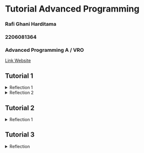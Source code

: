 # Tutorial Advanced Programming

### Rafi Ghani Harditama
### 2206081364
### Advanced Programming A / VRO 

[Link Website](https://eshop-rafghan.koyeb.app/)

## Tutorial 1

<details>
<summary>Reflection 1</summary>
Prinsip Clean Code yang diterapkan di tugas ini:

* Meaningful Names
_Meaningful names_ berarti memberikan nama yang bermakna dan deskriptif kepada komponen dalam kode yang kita buat agar pembaca kode dapat dengan mudah memahaminya.

contoh implementasinya:
``` java
public class Product {
    private String productId;
    private String productName;
    private int productQuantity;
}
```

* Function
_Function_ dalam prinsip _clean code_ menekankan pembuatan fungsi dengan ringkas, fokus, dan hanya melakukan satu tugas yang terdefinisi dengan jelas. Fungsi yang baik harus memiliki nama yang bermakna, menerima parameter yang sesuai, dan mengembalikan nilai yang relevan. 

contoh implementasinya:
``` java
public Product findById(String id){
    for (Product product : productData){
        if (product.getProductId().equals(id)){
            return product;
        }
    }
    return null;
}
```

* Objects and Data Structures
contoh implementasinya:
``` java
public interface ProductService {
    public Product create(Product product);
    public List <Product> findAll();
    public Product findById(String id);
    public Product editProduct(Product editedProduct);
    public Product deleteProduct(String id);
}
```
``` java
@Service
public class ProductServiceImpl implements ProductService {

    @Autowired
    private ProductRepository productRepository;

    @Override
    public Product create(Product product) {
        productRepository.create(product);
        return product;
    }
    ...
}
```

* Error Handling
Kita dapat menulis _clean code_ yang kuat dengan memperlakukan _error handling_ sebagai masalah tersendiri, yang dapat dipisahkan dari logika utama kode kita. Program kita bisa saja salah, dan programmer bertanggung jawab untuk menangani kemungkinan kesalahan tersebut secara efektif.

contoh implementasinya:
``` java
@Test
void pageTitle_isCorrect(ChromeDriver driver) throws Exception {
    driver.get(baseUrl);
    String pageTitle = driver.getTitle();

    assertEquals("ADV Shop", pageTitle);
} 
```


How to Improve My Code
Setelah meninjau kode saya, ada aspek yang dapat ditingkatkan terkait validasi input. Saat ini, pada halaman create product dan edit product, perlu ditambahkan validasi untuk memastikan bahwa tipe data input sesuai dan jumlah quantity yang diinput tidak boleh negatif.

</details>

<details>
<summary>Reflection 2</summary>

* Unit Test & Code Coverage

Setelah menulis _unit test_, saya merasa lebih percaya diri tentang kebenaran kode saya. _Unit test_ membantu memastikan setiap komponen dari kode bekerja seperti yang diharapkan dan membantu mengeliminasi kesalahan dari kode saya. Jumlah _unit test_ yang dibutuhkan tergantung pada banyaknya fungsi yang ada, biasanya minimal setiap fungsi memiliki satu unit test.

Untuk memastikan unit test kita cukup untuk memverifikasi program kita, kita bisa menggunakan alat analisis _code coverage_. _Code coverage_  mengukur persentase kode sumber yang dijalankan oleh tes kita. Meskipun memiliki _code coverage_ 100%, tidak menjamin bahwa kode kita bebas dari _error_. Kita dapat menggabungkan _code coverage_ dengan teknik pengujian lainnya agar pengujiannya lebih menyeluruh.Teknik ini membantu mengidentifikasi masalah potensial dan memastikan kode berfungsi dengan benar. 

* Number of Items in the Product List

Ketika kita membuat rangkaian _functional test_ baru yang mirip dengan yang sudah ada, ada kemungkinan untuk menimbulkan beberapa masalah baru yang terkait dengan duplikasi kode, yang dapat mengakibatkan beban pemeliharaan yang meningkat dan penurunan kebersihan serta kualitas kode.

Solusi yang dapat kita terapkan adalah dengan melakukan refaktor kode untuk membuat fungsi yang dapat digunakan kembali sehingga kita dapat menghindari duplikasi kode di berbagai rangkaian uji. Selain itu, menggunakan inheritance untuk berbagi kode antara berbagai rangkaian uji juga dapat membantu mengurangi duplikasi. Lalu kita juga dapat mengorganisir rangkaian _functional test_ dengan baik dan mempertimbangkan pengujian otomatis untuk menjaga konsistensi dan mempercepat siklus pengujian.
</details>

## Tutorial 2

<details>
<summary>Reflection 1</summary>

* List the code quality issue(s) that you fixed during the exercise and explain your strategy on fixing them.

    + Tabel pada halaman List Produk tidak memiliki deskripsi. Dapat ditambahkan elemen `<caption>` ke dalam tabel untuk memberikan deskripsi singkat tentang konten tabel tersebut.

    + Field Injection seperti `@Autowired` menyisipkan dependensi ke dalam sebuah kelas melalui properti atau field. Fied injection dapat menyebabkan ketidakjelasan ketergantungan serta kesulitan dalam pengujian. Untuk memperbaiki masalah tersebut dapat dilakukan dengan mengubah field injection menjadi constructor injection pada kelas controller dan service

    + Modifier public pada unit test. Untuk memperbaiki masalah tersebut dapat dilakukan dengan menghapus semua modifier public pada semua kelas test. 

    + Menambahkan Assertion pada `EshopApplicationTests.java`

    + Menghapus semua importan yang tidak terpakai penting untuk menjaga kebersihan dan keterbacaan kode. Importan yang tidak digunakan dapat menyebabkan overhead yang tidak perlu dalam kompilasi dan dapat membingungkan pembaca kode. Oleh karena itu, menghapus impor yang tidak digunakan adalah _best practice_ dalam pengembangan perangkat lunak berbasis Java.

* Look at your CI/CD workflows (GitHub)/pipelines (GitLab). Do you think the current implementation has met the definition of Continuous Integration and Continuous Deployment? Explain the reasons (minimum 3 sentences)!

Menurut saya, implementasi yang saya gunakan telah memenuhi konsep CI/CD dengan menggunakan GitHub Workflows. Setiap kali saya melakukan perubahan yang di push atau pull request ke repository GitHub, secara otomatis akan dilakukan test yang sudah ditentukan dalam ci.yml dan dianalis dengan SonarCloud. Jika pengecekan berhasil, baru bisa dilakukan pull request. Hal tersebut sudah memenuhi konsep Continous Integration yang berguna untuk memastikan setiap perubahan kode tidak merubah fungsionalitasnya. Selain itu, saya juga sudah menerapkan Continous Delivery dengan melakukan deploy secara otomatis ke PaaS Koyeb. 
</details>

## Tutorial 3
<details>
<summary>Reflection</summary>

* Explain what principles you apply to your project!
    + **Single Responsibility Principle(SRP)** : Saya mengimplementasikan SRP dengan memisahkan `Product Controller` dan `Car Controller` yang awalnya berada pada 1 file yang sama menjadi terpisah di filenya masing-masing. 
    + **Interface Segregation Principle(ISP)** : Saya menerapkan prinsip ISP dengan memisahkan interface `Product Controller` dan interface `Car Controller`. Hal tersebut bertujuan untuk memastikan setiap interface hanya memiliki tanggung jawab yang sesuai dengan kebutuhan modul yang mengimplementasikannya. Sehingga kelas yang berhubungan dengan produk dan yang berhubungan dengan mobil dapat fokus pada tugasnya masing-masing tanpa harus terbebani oleh fungsi yang lain
    + **Dependency Inversion Principle(DIP)** : Saya menerapkan prinsip DIP dengan mengubah `private CarServiceImpl carService;` menjadi `private CarService carService;` pada file `CarController.java`. Hal tersebut saya lakukan untuk menghindari adanya masalah ketika saya melakukan perubahan di `CarServiceImpl`

* Explain the advantages of applying SOLID principles to your project with examples.
    Dengan menerapkan SOLID principles, kode saya menjadi lebih rapi dan bersih sehingga mudah dibaca dan dipahami. Contohnya pada tugas saya ini adalah ketika saya memisahkan `Product Controller` dan `Car Controller`. Awalnya kedua kelas tersebut berada pada satu file yang sama sehingga kode tersebut menjadi sulit untuk dibaca dan dipahami karena sangat kompleks dan panjang. Oleh karena itu, dengan memisahkan kedua class tersebut dapat memudahkan kita untuk membaca dan memahami kode tersebut. Selain itu, kode juga lebih aman ketika ada perubahan karena setiap komponen pada kode saya sudah menjalankan tugasnya masing-masing dan tidak akan merusak kode lain ketika ada perubahan. 
    
* Explain the disadvantages of not applying SOLID principles to your project with examples.
    Jika kita tidak menerapkan SOLID principles pada kode kita, maka kode akan lebih sulit untuk dibaca dan dipahami. Selain itu, kode kita akan lebih sulit untuk dirawat juga. Belum lagi ketika kode kita saling bergantung satu sama lain sehingga ketika kita mengubah sesuatu dapat berdampak langsung ke kode lainnya. Contohnya ketika `CarController` masih bergantung pada `CarServiceImpl`, ketika ada perubahan di `CarServiceImpl` maka akan langsung berdampak dan dapat menyebabkan kerusakan di `CarController` 
</details>